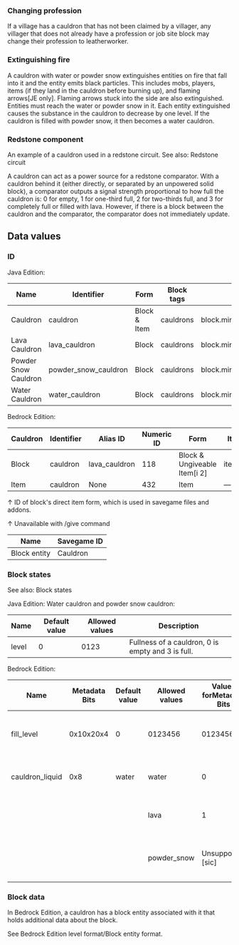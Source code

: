 ### Changing profession
If a village has a cauldron that has not been claimed by a villager, any villager that does not already have a profession or job site block may change their profession to leatherworker.

### Extinguishing fire
A cauldron with water or powder snow extinguishes entities on fire that fall into it and the entity emits black particles. This includes mobs, players, items (if they land in the cauldron before burning up), and flaming arrows‌[JE  only]. Flaming arrows stuck into the side are also extinguished. Entities must reach the water or powder snow in it. Each entity extinguished causes the substance in the cauldron to decrease by one level. If the cauldron is filled with powder snow, it then becomes a water cauldron.

### Redstone component
An example of a cauldron used in a redstone circuit.
See also: Redstone circuit

A cauldron can act as a power source for a redstone comparator. With a cauldron behind it (either directly, or separated by an unpowered solid block), a comparator outputs a signal strength proportional to how full the cauldron is: 0 for empty, 1 for one-third full, 2 for two-thirds full, and 3 for completely full or filled with lava. However, if there is a block between the cauldron and the comparator, the comparator does not immediately update.

## Data values
### ID
Java Edition:

| Name                 | Identifier           | Form         | Block tags | Translation key                                 |
|----------------------|----------------------|--------------|------------|-------------------------------------------------|
| Cauldron             | cauldron             | Block & Item | cauldrons  | block.minecraft.cauldronitem.minecraft.cauldron |
| Lava Cauldron        | lava_cauldron        | Block        | cauldrons  | block.minecraft.lava_cauldron                   |
| Powder Snow Cauldron | powder_snow_cauldron | Block        | cauldrons  | block.minecraft.powder_snow_cauldron            |
| Water Cauldron       | water_cauldron       | Block        | cauldrons  | block.minecraft.water_cauldron                  |

Bedrock Edition:

| Cauldron | Identifier | Alias ID      | Numeric ID | Form                         | Item ID[i 1]  | Translation key    |
|----------|------------|---------------|------------|------------------------------|---------------|--------------------|
| Block    | cauldron   | lava_cauldron | 118        | Block & Ungiveable Item[i 2] | item.cauldron | tile.cauldron.name |
| Item     | cauldron   | None          | 432        | Item                         | —             | item.cauldron.name |


↑ ID of block's direct item form, which is used in savegame files and addons.

↑ Unavailable with /give command


| Name         | Savegame ID |
|--------------|-------------|
| Block entity | Cauldron    |

### Block states
See also: Block states

Java Edition:
Water cauldron and powder snow cauldron:

| Name  | Default value | Allowed values | Description                                       |
|-------|---------------|----------------|---------------------------------------------------|
| level | 0             | 0123           | Fullness of a cauldron, 0 is empty and 3 is full. |

Bedrock Edition:

| Name            | Metadata Bits | Default value | Allowed values | Values forMetadata Bits | Description                                       |
|-----------------|---------------|---------------|----------------|-------------------------|---------------------------------------------------|
| fill_level      | 0x10x20x4     | 0             | 0123456        | 0123456                 | Fullness of a cauldron, 0 is empty and 6 is full. |
| cauldron_liquid | 0x8           | water         | water          | 0                       | The cauldron contains water.                      |
|                 |               |               | lava           | 1                       | The cauldron contains lava.                       |
|                 |               |               | powder_snow    | Unsupported [sic]       | The cauldron contains powder snow.                |



### Block data
In Bedrock Edition, a cauldron has a block entity associated with it that holds additional data about the block.

See Bedrock Edition level format/Block entity format.


